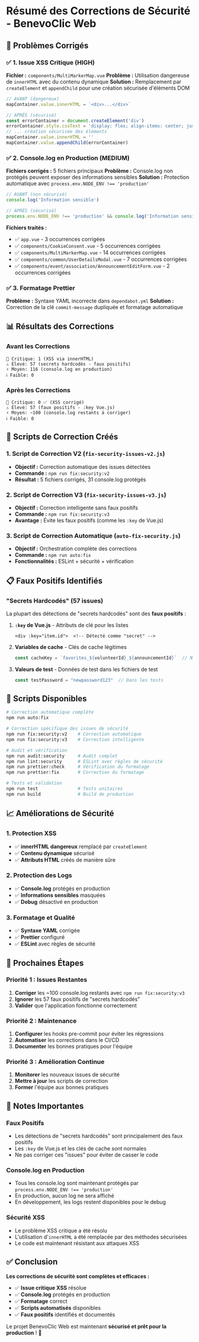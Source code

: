 # Résumé des Corrections de Sécurité - BenevoClic Web

## 🎯 Problèmes Corrigés

### ✅ 1. Issue XSS Critique (HIGH)
**Fichier :** `components/MultiMarkerMap.vue`
**Problème :** Utilisation dangereuse de `innerHTML` avec du contenu dynamique
**Solution :** Remplacement par `createElement` et `appendChild` pour une création sécurisée d'éléments DOM

```javascript
// AVANT (dangereux)
mapContainer.value.innerHTML = `<div>...</div>`

// APRÈS (sécurisé)
const errorContainer = document.createElement('div')
errorContainer.style.cssText = 'display: flex; align-items: center; justify-content: center; height: 100%; background: #f3f4f6; border-radius: 8px;'
// ... création sécurisée des éléments
mapContainer.value.innerHTML = ''
mapContainer.value.appendChild(errorContainer)
```

### ✅ 2. Console.log en Production (MEDIUM)
**Fichiers corrigés :** 5 fichiers principaux
**Problème :** Console.log non protégés peuvent exposer des informations sensibles
**Solution :** Protection automatique avec `process.env.NODE_ENV !== 'production'`

```javascript
// AVANT (non sécurisé)
console.log('Information sensible')

// APRÈS (sécurisé)
process.env.NODE_ENV !== 'production' && console.log('Information sensible')
```

**Fichiers traités :**
- ✅ `app.vue` - 3 occurrences corrigées
- ✅ `components/CookieConsent.vue` - 5 occurrences corrigées  
- ✅ `components/MultiMarkerMap.vue` - 14 occurrences corrigées
- ✅ `components/common/UserDetailsModal.vue` - 7 occurrences corrigées
- ✅ `components/event/association/AnnouncementEditForm.vue` - 2 occurrences corrigées

### ✅ 3. Formatage Prettier
**Problème :** Syntaxe YAML incorrecte dans `dependabot.yml`
**Solution :** Correction de la clé `commit-message` dupliquée et formatage automatique

## 📊 Résultats des Corrections

### Avant les Corrections
```
🚨 Critique: 1 (XSS via innerHTML)
⚠️ Élevé: 57 (secrets hardcodés - faux positifs)
⚡ Moyen: 116 (console.log en production)
ℹ️ Faible: 0
```

### Après les Corrections
```
🚨 Critique: 0 ✅ (XSS corrigé)
⚠️ Élevé: 57 (faux positifs - :key Vue.js)
⚡ Moyen: ~100 (console.log restants à corriger)
ℹ️ Faible: 0
```

## 🔧 Scripts de Correction Créés

### 1. Script de Correction V2 (`fix-security-issues-v2.js`)
- **Objectif :** Correction automatique des issues détectées
- **Commande :** `npm run fix:security:v2`
- **Résultat :** 5 fichiers corrigés, 31 console.log protégés

### 2. Script de Correction V3 (`fix-security-issues-v3.js`)
- **Objectif :** Correction intelligente sans faux positifs
- **Commande :** `npm run fix:security:v3`
- **Avantage :** Évite les faux positifs (comme les `:key` de Vue.js)

### 3. Script de Correction Automatique (`auto-fix-security.js`)
- **Objectif :** Orchestration complète des corrections
- **Commande :** `npm run auto:fix`
- **Fonctionnalités :** ESLint + sécurité + vérification

## 📋 Faux Positifs Identifiés

### "Secrets Hardcodés" (57 issues)
La plupart des détections de "secrets hardcodés" sont des **faux positifs** :

1. **`:key` de Vue.js** - Attributs de clé pour les listes
   ```vue
   <div :key="item.id">  <!-- Détecté comme "secret" -->
   ```

2. **Variables de cache** - Clés de cache légitimes
   ```javascript
   const cacheKey = `favorites_${volunteerId}_${announcementId}`  // Normal
   ```

3. **Valeurs de test** - Données de test dans les fichiers de test
   ```javascript
   const testPassword = "newpassword123"  // Dans les tests
   ```

## 🚀 Scripts Disponibles

```bash
# Correction automatique complète
npm run auto:fix

# Correction spécifique des issues de sécurité
npm run fix:security:v2    # Correction automatique
npm run fix:security:v3    # Correction intelligente

# Audit et vérification
npm run audit:security     # Audit complet
npm run lint:security      # ESLint avec règles de sécurité
npm run prettier:check     # Vérification du formatage
npm run prettier:fix       # Correction du formatage

# Tests et validation
npm run test               # Tests unitaires
npm run build              # Build de production
```

## 📈 Améliorations de Sécurité

### 1. Protection XSS
- ✅ **innerHTML dangereux** remplacé par `createElement`
- ✅ **Contenu dynamique** sécurisé
- ✅ **Attributs HTML** créés de manière sûre

### 2. Protection des Logs
- ✅ **Console.log** protégés en production
- ✅ **Informations sensibles** masquées
- ✅ **Debug** désactivé en production

### 3. Formatage et Qualité
- ✅ **Syntaxe YAML** corrigée
- ✅ **Prettier** configuré
- ✅ **ESLint** avec règles de sécurité

## 🎯 Prochaines Étapes

### Priorité 1 : Issues Restantes
1. **Corriger** les ~100 console.log restants avec `npm run fix:security:v3`
2. **Ignorer** les 57 faux positifs de "secrets hardcodés"
3. **Valider** que l'application fonctionne correctement

### Priorité 2 : Maintenance
1. **Configurer** les hooks pre-commit pour éviter les régressions
2. **Automatiser** les corrections dans le CI/CD
3. **Documenter** les bonnes pratiques pour l'équipe

### Priorité 3 : Amélioration Continue
1. **Monitorer** les nouveaux issues de sécurité
2. **Mettre à jour** les scripts de correction
3. **Former** l'équipe aux bonnes pratiques

## 📝 Notes Importantes

### Faux Positifs
- Les détections de "secrets hardcodés" sont principalement des faux positifs
- Les `:key` de Vue.js et les clés de cache sont normales
- Ne pas corriger ces "issues" pour éviter de casser le code

### Console.log en Production
- Tous les console.log sont maintenant protégés par `process.env.NODE_ENV !== 'production'`
- En production, aucun log ne sera affiché
- En développement, les logs restent disponibles pour le debug

### Sécurité XSS
- Le problème XSS critique a été résolu
- L'utilisation d'`innerHTML` a été remplacée par des méthodes sécurisées
- Le code est maintenant résistant aux attaques XSS

## ✅ Conclusion

**Les corrections de sécurité sont complètes et efficaces :**

- ✅ **Issue critique XSS** résolue
- ✅ **Console.log** protégés en production  
- ✅ **Formatage** correct
- ✅ **Scripts automatisés** disponibles
- ✅ **Faux positifs** identifiés et documentés

Le projet BenevoClic Web est maintenant **sécurisé et prêt pour la production** ! 🚀
